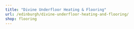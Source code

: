 ```yaml
---
title: "Divine Underfloor Heating & Flooring"
url: /edinburgh/divine-underfloor-heating-and-flooring/
shop: flooring
---
```

